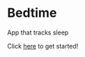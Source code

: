 # Bedtime

App that tracks sleep

Click [here](https://henry1337.github.io/Bedtime/swenapppages/login.html) to get started!
